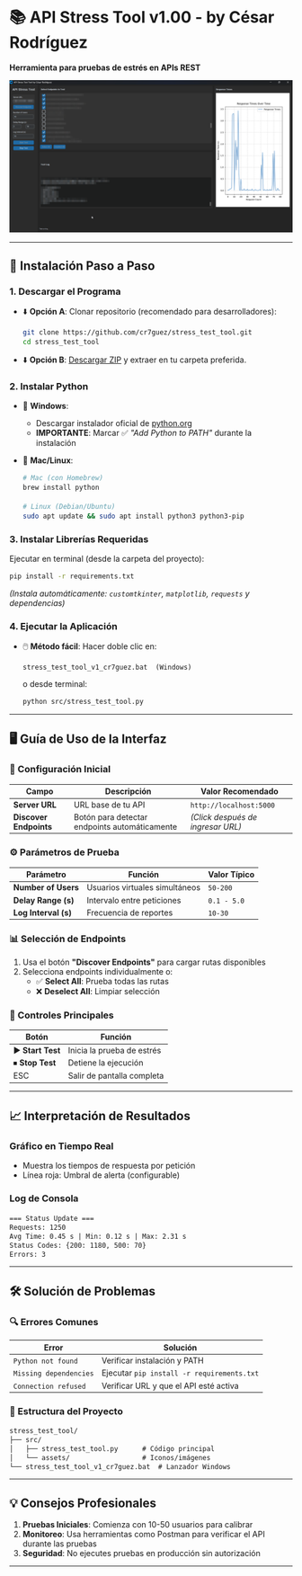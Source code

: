  # 📚 API Stress Tool v1.00 - by César Rodríguez  
 **Herramienta para pruebas de estrés en APIs REST**  

 <img src="img/CQ2iHeY74h.png" alt="Imagen Funcionamiento" width="750"/>
   
 ---

 ## 🚀 Instalación Paso a Paso

 ### 1. Descargar el Programa
 - ⬇️ **Opción A**: Clonar repositorio (recomendado para desarrolladores):
    ```bash
   git clone https://github.com/cr7guez/stress_test_tool.git
   cd stress_test_tool
    ```
 - ⬇️ **Opción B**: [Descargar ZIP](https://github.com/cr7guez/stress_test_tool/archive/refs/heads/main.zip) y extraer en tu carpeta preferida.

 ### 2. Instalar Python
 - 🐍 **Windows**:
   - Descargar instalador oficial de [python.org](https://www.python.org/downloads/)
   - **IMPORTANTE**: Marcar ✅ *"Add Python to PATH"* durante la instalación

 - 🍏 **Mac/Linux**:
    ```bash
   # Mac (con Homebrew)
   brew install python
 
   # Linux (Debian/Ubuntu)
   sudo apt update && sudo apt install python3 python3-pip
    ```

 ### 3. Instalar Librerías Requeridas
 Ejecutar en terminal (desde la carpeta del proyecto):
  ```bash
 pip install -r requirements.txt
  ```
 *(Instala automáticamente: `customtkinter`, `matplotlib`, `requests` y dependencias)*

 ### 4. Ejecutar la Aplicación
 - 🖱️ **Método fácil**: Hacer doble clic en:
    ```
   stress_test_tool_v1_cr7guez.bat  (Windows)
    ```
   o desde terminal:
    ```bash
   python src/stress_test_tool.py
    ```

 ---

 ## 🖥️ Guía de Uso de la Interfaz

 ### 🔌 Configuración Inicial
 | Campo | Descripción | Valor Recomendado |
 |-------|-------------|-------------------|
 | **Server URL** | URL base de tu API | `http://localhost:5000` |
 | **Discover Endpoints** | Botón para detectar endpoints automáticamente | *(Click después de ingresar URL)* |

 ### ⚙️ Parámetros de Prueba
 | Parámetro | Función | Valor Típico |
 |-----------|---------|--------------|
 | **Number of Users** | Usuarios virtuales simultáneos | `50-200` |
 | **Delay Range (s)** | Intervalo entre peticiones | `0.1 - 5.0` |
 | **Log Interval (s)** | Frecuencia de reportes | `10-30` |

 ### 📊 Selección de Endpoints
 1. Usa el botón **"Discover Endpoints"** para cargar rutas disponibles
 2. Selecciona endpoints individualmente o:
    - ✅ **Select All**: Prueba todas las rutas
    - ❌ **Deselect All**: Limpiar selección

 ### 🎯 Controles Principales
 | Botón | Función |
 |-------|---------|
 | ▶ **Start Test** | Inicia la prueba de estrés |
 | ⏹ **Stop Test** | Detiene la ejecución |
 | ESC | Salir de pantalla completa |

 ---

 ## 📈 Interpretación de Resultados

 ### **Gráfico en Tiempo Real**
 - Muestra los tiempos de respuesta por petición
 - Línea roja: Umbral de alerta (configurable)

 ### **Log de Consola**
  ```log
 === Status Update ===
 Requests: 1250
 Avg Time: 0.45 s | Min: 0.12 s | Max: 2.31 s
 Status Codes: {200: 1180, 500: 70}
 Errors: 3
  ```

 ---

 ## 🛠️ Solución de Problemas

 ### 🔍 Errores Comunes
 | Error | Solución |
 |-------|----------|
 | `Python not found` | Verificar instalación y PATH |
 | `Missing dependencies` | Ejecutar `pip install -r requirements.txt` |
 | `Connection refused` | Verificar URL y que el API esté activa |

 ### 📂 Estructura del Proyecto
  ```
 stress_test_tool/
 ├── src/
 │   ├── stress_test_tool.py      # Código principal
 │   └── assets/                  # Iconos/imágenes
 └── stress_test_tool_v1_cr7guez.bat  # Lanzador Windows
  ```

 ---

 ## 💡 Consejos Profesionales
 1. **Pruebas Iniciales**: Comienza con 10-50 usuarios para calibrar
 2. **Monitoreo**: Usa herramientas como Postman para verificar el API durante las pruebas
 3. **Seguridad**: No ejecutes pruebas en producción sin autorización

 ---
